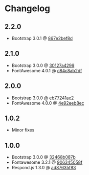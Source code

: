 Changelog
=========

2.2.0
-----
* Bootstrap 3.0.1 @ [867e2bef8d](https://github.com/twbs/bootstrap/commit/867e2bef8d9c9b901022899227b306a532f5baf3)

2.1.0
-----
* Bootstrap 3.0.0 @ [30127a4296](https://github.com/twbs/bootstrap/commit/30127a4296476f0b21acac8b919e74806dd5e474)
* FontAwesome 4.0.1 @ [c84c8ab2df](https://github.com/FortAwesome/Font-Awesome/commit/c84c8ab2df8e20b3dc2eb5738a83eb00c20c25d6)

2.0.0
-----
* Bootstrap 3.0.0 @ [eb77241ae2](https://github.com/twbs/bootstrap/commit/eb77241ae2d4b90fccea1707e12caca355a1afce)
* FontAwesome 4.0.0 @ [4e92eeb8ec](https://github.com/FortAwesome/Font-Awesome/commit/4e92eeb8ec7c757b74fc60b6ac8cdef937e0614f)

1.0.2
-----
* Minor fixes

1.0.0
-----
* Bootstrap 3.0.0 @ [32468b087b](https://github.com/twbs/bootstrap/commit/32468b087b615d1ed710f9118ff4f669cc5ad5e8)
* Fontawesome 3.2.1 @ [906345058f](https://github.com/FortAwesome/Font-Awesome/commit/906345058f738c2b931f89754a319ed108e17bd8)
* Respond.js 1.3.0 @ [ad87635f83](https://github.com/scottjehl/Respond/commit/ad87635f83f8b811e1da53c082325a4b35960771)
